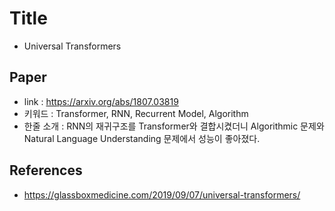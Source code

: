 ﻿# Title
- Universal Transformers

## Paper

- link : https://arxiv.org/abs/1807.03819
- 키워드 : Transformer, RNN, Recurrent Model, Algorithm 
- 한줄 소개 : RNN의 재귀구조를 Transformer와 결합시켰더니 Algorithmic 문제와 Natural Language Understanding 문제에서 성능이 좋아졌다.

## References

- https://glassboxmedicine.com/2019/09/07/universal-transformers/
